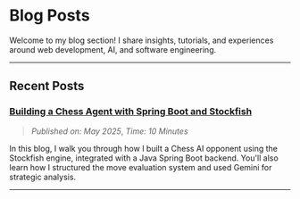 # Blog Posts

Welcome to my blog section! I share insights, tutorials, and experiences around web development, AI, and software engineering.

---
## Recent Posts

###  [Building a Chess Agent with Spring Boot and Stockfish](/chess.md)
> *Published on: May 2025*,
> *Time: 10 Minutes*

In this blog, I walk you through how I built a Chess AI opponent using the Stockfish engine, integrated with a Java Spring Boot backend. You'll also learn how I structured the move evaluation system and used Gemini for strategic analysis.

---


